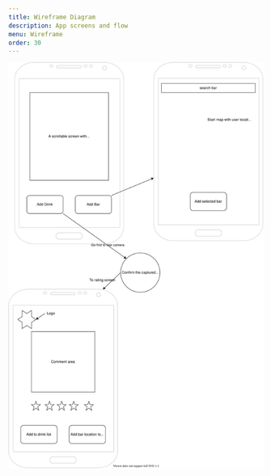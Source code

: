 ```yaml
---
title: Wireframe Diagram
description: App screens and flow
menu: Wireframe
order: 30
---
```


[![wireframe diagram](img/svg-png/wireframe.svg)](img/pdf/wireframe.pdf)